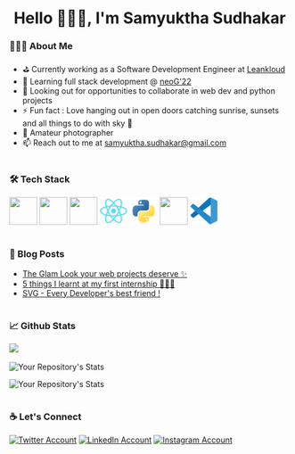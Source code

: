 <h1 align="center">Hello 🙋🏽‍♀️, I'm Samyuktha Sudhakar</h1>
<h3 align="center"></h3>

### 👩🏽‍💻 About Me
- ⛳ Currently working as a Software Development Engineer at [Leankloud](http://leankloud.com/)
- 🌱 Learning full stack development @ [neoG'22](https://neog.camp/about)
- 👯 Looking out for opportunities to collaborate in web dev and python projects
- ⚡ Fun fact : Love hanging out in open doors catching sunrise, sunsets and all things to do with sky 🌆
- 📸 Amateur photographer
- 📫 Reach out to me at [samyuktha.sudhakar@gmail.com](samyuktha.sudhakar@gmail.com)

#

### 🛠 Tech Stack
<p>
<img src="https://cdn.jsdelivr.net/gh/devicons/devicon/icons/html5/html5-original.svg" width="50" height="50"/>
<img src="https://cdn.jsdelivr.net/gh/devicons/devicon/icons/css3/css3-original.svg" width="50" height="50"/>
<img src="https://cdn.jsdelivr.net/gh/devicons/devicon/icons/javascript/javascript-original.svg" width="50" height="50" />
<img src="https://github.com/devicons/devicon/blob/v2.14.0/icons/react/react-original.svg" width="50" height="50"/>
<img src="https://github.com/devicons/devicon/blob/v2.14.0/icons/python/python-original.svg" width="50" height="50"/>
<img src="https://cdn.cdnlogo.com/logos/a/33/amazon-web-services.svg" width="50" height="50" />
<img src="https://github.com/devicons/devicon/blob/v2.14.0/icons/vscode/vscode-original.svg" width="50" height="50"/>
</p>

#

### 📕 Blog Posts
- [The Glam Look your web projects deserve ✨](https://dev.to/samyukthasudhakar/the-glam-look-your-web-projects-deserve-p59)
- [5 things I learnt at my first internship 👩🏽‍💻](https://dev.to/samyukthasudhakar/5-things-i-learnt-at-my-first-internship-2ook)
- [SVG - Every Developer's best friend !](https://dev.to/samyukthasudhakar/svg-every-developers-best-friend-101o)

#

### 📈 Github Stats
<img src="https://komarev.com/ghpvc/?username=samyukthasudhakar"/>

![Your Repository's Stats](https://github-readme-stats.vercel.app/api/top-langs/?username=samyukthasudhakar&theme=tokyonight)

![Your Repository's Stats](https://github-readme-stats.vercel.app/api?username=samyukthasudhakar&show_icons=true&theme=tokyonight)

#

### ☕ Let's Connect
<a href="https://twitter.com/samyuktha7300"><img src="https://cdn.cdnlogo.com/logos/t/48/twitter.png" alt="Twitter Account" width="35"/></a>
<a href="www.linkedin.com/in/samyukthasudhakar"><img src="https://cdn.cdnlogo.com/logos/l/66/linkedin-icon.svg" alt="LinkedIn Account" width="30"/></a>
<a href="https://www.instagram.com/samyuktha._.sudhakar/"><img src="https://cdn.cdnlogo.com/logos/i/92/instagram.svg" alt="Instagram Account" width="30"/></a>
#
